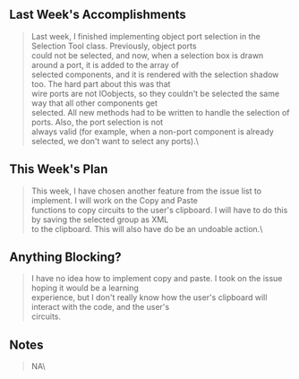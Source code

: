 ## Last Week's Accomplishments

> Last week, I finished implementing object port selection in the Selection Tool class. Previously, object ports \
> could not be selected, and now, when a selection box is drawn around a port, it is added to the array of \
> selected components, and it is rendered with the selection shadow too. The hard part about this was that \
> wire ports are not IOobjects, so they couldn't be selected the same way that all other components get \
> selected. All new methods had to be written to handle the selection of ports. Also, the port selection is not \
> always valid (for example, when a non-port component is already selected, we don't want to select any ports).\

## This Week's Plan

> This week, I have chosen another feature from the issue list to implement. I will work on the Copy and Paste \
> functions to copy circuits to the user's clipboard. I will have to do this by saving the selected group as XML \
> to the clipboard. This will also have do be an undoable action.\

## Anything Blocking?

> I have no idea how to implement copy and paste. I took on the issue hoping it would be a learning \
> experience, but I don't really know how the user's clipboard will interact with the code, and the user's \
> circuits.

## Notes

> NA\
